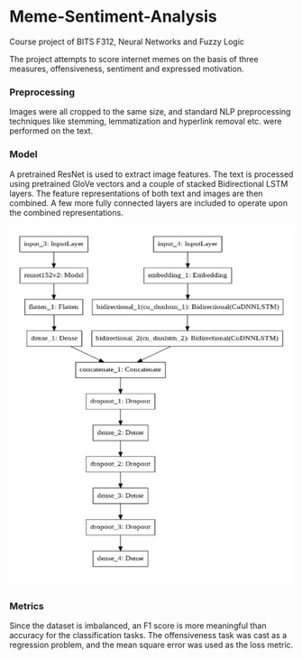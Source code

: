 # Meme-Sentiment-Analysis

Course project of BITS F312, Neural Networks and Fuzzy Logic

The project attempts to score internet memes on the basis of three measures, offensiveness, sentiment and expressed motivation.

<h3> Preprocessing </h3>
Images were all cropped to the same size, and standard NLP preprocessing techniques like stemming, lemmatization and hyperlink removal etc. were performed on the text.

<h3> Model </h3>
A pretrained ResNet is used to extract image features. The text is processed using pretrained GloVe vectors and a couple of stacked Bidirectional LSTM layers. The feature representations of both text and images are then combined. A few more fully connected layers are included to operate upon the combined representations. 

![Model](Model.png)

<h3> Metrics </h3>
Since the dataset is imbalanced, an F1 score is more meaningful than accuracy for the classification tasks. The offensiveness task was cast as a regression problem, and the mean square error was used as the loss metric.

